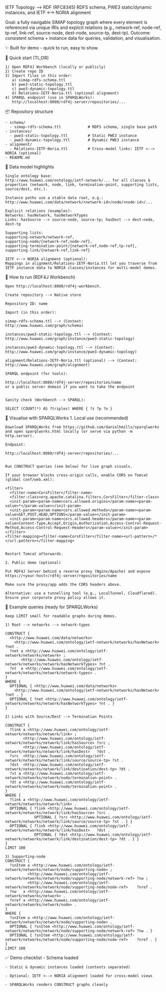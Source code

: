IETF Topology --> RDF (RFC8345)
RDFS schema, PWE3 static/dynamic instances, and IETF <--> NORIA alignment

Goal: a fully navigable SIMAP topology graph where every element is referenced via unique IRIs and explicit relations (e.g., network-ref, node-ref, tp-ref, link-ref, source-node, dest-node, source-tp, dest-tp).
Outcome: consistent schema + instance data for queries, validation, and visualisation.

✨ Built for demo - quick to run, easy to show.

🚦 Quick start (TL;DR)

	1) Open RDF4J Workbench (locally or publicly)
	2) Create repo ID
	3) Import files in this order:
	   a) simap-rdfs-schema.ttl
	   b) pwe3-static-topology.ttl
	   c) pwe3-dynamic-topology.ttl
	   d) Relations-IETF-Noria.ttl (optional alignment)
	4) SPARQL endpoint (use in SPARQLWorks):
	   http://localhost:8080/rdf4j-server/repositories/...

📦 Repository structure

	- schema/
	  - simap-rdfs-schema.ttl            # RDFS schema, single base path
	- instances/
	  - pwe3-static-topology.ttl         # Static PWE3 instance
	  - pwe3-dynamic-topology.ttl        # Dynamic PWE3 instance
	- alignment/
	  - Relations-IETF-Noria.ttl         # Cross-model links: IETF <--> NORIA (optional)
	- README.md

🧠 Data model highlights

	Single ontology base:
	http://www.huawei.com/ontology/ietf-network/... for all classes & properties (network, node, link, termination-point, supporting lists, source/dest, etc.).
	
	Instance paths use a stable data root, e.g.:
	http://www.huawei.com/data/network/<network-id>/node/<node-id>/...
	
	Explicit relations (examples):
	Networks: hasNetwork, hasNetworkTypes
	Links: hasSource --> source-node, source-tp; hasDest --> dest-node, dest-tp
	
	Supporting lists:
	supporting-network/network-ref,
	supporting-node/{network-ref,node-ref},
	supporting-termination-point/{network-ref,node-ref,tp-ref},
	supporting-link/{network-ref,link-ref}
	
	IETF <--> NORIA alignment (optional):
	Mappings in alignment/Relations-IETF-Noria.ttl let you traverse from IETF instance data to NORIA classes/instances for multi-model demos.

🧪 How to run (RDF4J Workbench)

	Open http://localhost:8080/rdf4j-workbench.
	
	Create repository --> Native store
	
	Repository ID: name
	
	Import (in this order):
	
	simap-rdfs-schema.ttl --> (Context: http://www.huawei.com/graph/schema)
	
	instances/pwe3-static-topology.ttl --> (Context: http://www.huawei.com/graph/instance/pwe3-static-topology)
	
	instances/pwe3-dynamic-topology.ttl --> (Context: http://www.huawei.com/graph/instance/pwe3-dynamic-topology)
	
	alignment/Relations-IETF-Noria.ttl (optional) --> (Context: http://www.huawei.com/graph/alignment)
	
	SPARQL endpoint (for tools):
	
	http://localhost:8080/rdf4j-server/repositories/name
	or a public server domain if you want to take the endpoint
	
	
	Sanity check (Workbench --> SPARQL):
	
	SELECT (COUNT(*) AS ?triples) WHERE { ?s ?p ?o }

🔎 Visualise with SPARQLWorks
	1. Local use (recommended)
	
	Download SPARQLWorks from https://github.com/danielhmills/sparqlworks and open sparqlworks.html locally (or serve via python -m http.server).
	
	Endpoint:
	
	http://localhost:8080/rdf4j-server/repositories/...
	
	
	Run CONSTRUCT queries (see below) for live graph visuals.
	
	If your browser blocks cross-origin calls, enable CORS on Tomcat (global conf/web.xml):
	
	<filter>
	  <filter-name>CorsFilter</filter-name>
	  <filter-class>org.apache.catalina.filters.CorsFilter</filter-class>
	  <init-param><param-name>cors.allowed.origins</param-name><param-value>*</param-value></init-param>
	  <init-param><param-name>cors.allowed.methods</param-name><param-value>GET,POST,HEAD,OPTIONS</param-value></init-param>
	  <init-param><param-name>cors.allowed.headers</param-name><param-value>Content-Type,Accept,Origin,Authorization,Access-Control-Request-Method,Access-Control-Request-Headers</param-value></init-param>
	</filter>
	<filter-mapping><filter-name>CorsFilter</filter-name><url-pattern>/*</url-pattern></filter-mapping>
	
	
	Restart Tomcat afterwards.
	
	2. Public demo (optional)
	
	Put RDF4J Server behind a reverse proxy (Nginx/Apache) and expose
	https://<your-host>/rdf4j-server/repositories/name
	
	Make sure the proxy/app adds the CORS headers above.
	
	Alternative: use a tunnelling tool (e.g., LocalTunnel, Cloudflared). Ensure your corporate proxy policy allows it.

🧭 Example queries (ready for SPARQLWorks)

	Keep LIMIT small for readable graphs during demos.
	
	1) Root --> networks --> network-types
	
	CONSTRUCT {
	  <http://www.huawei.com/data/networks>
	    <http://www.huawei.com/ontology/ietf-network/networks/hasNetwork> ?net .
	  ?net a <http://www.huawei.com/ontology/ietf-network/networks/network> ;
	       <http://www.huawei.com/ontology/ietf-network/networks/network/hasNetworkTypes> ?nt .
	  ?nt  a <http://www.huawei.com/ontology/ietf-network/networks/network/network-types> .
	}
	WHERE {
	  OPTIONAL { <http://www.huawei.com/data/networks>
	    <http://www.huawei.com/ontology/ietf-network/networks/hasNetwork> ?net . }
	  OPTIONAL { ?net <http://www.huawei.com/ontology/ietf-network/networks/network/hasNetworkTypes> ?nt . }
	}

	2) Links with Source/Dest --> Termination Points

	CONSTRUCT {
	  ?link a <http://www.huawei.com/ontology/ietf-network/networks/network/link> ;
	        <http://www.huawei.com/ontology/ietf-network/networks/network/link/hasSource> ?src ;
	        <http://www.huawei.com/ontology/ietf-network/networks/network/link/hasDest>   ?dst .
	  ?src  <http://www.huawei.com/ontology/ietf-network/networks/network/link/source/source-tp> ?st .
	  ?dst  <http://www.huawei.com/ontology/ietf-network/networks/network/link/destination/dest-tp> ?dt .
	  ?st a <http://www.huawei.com/ontology/ietf-network/networks/network/node/termination-point> .
	  ?dt a <http://www.huawei.com/ontology/ietf-network/networks/network/node/termination-point> .
	}
	WHERE {
	  ?link a <http://www.huawei.com/ontology/ietf-network/networks/network/link> .
	  OPTIONAL { ?link <http://www.huawei.com/ontology/ietf-network/networks/network/link/hasSource> ?src .
	             OPTIONAL { ?src <http://www.huawei.com/ontology/ietf-network/networks/network/link/source/source-tp> ?st . } }
	  OPTIONAL { ?link <http://www.huawei.com/ontology/ietf-network/networks/network/link/hasDest>   ?dst .
	             OPTIONAL { ?dst <http://www.huawei.com/ontology/ietf-network/networks/network/link/destination/dest-tp> ?dt . } }
	}
	LIMIT 100

	3) Supporting-node
	CONSTRUCT {
	  ?snItem a <http://www.huawei.com/ontology/ietf-network/networks/network/node/supporting-node> ;
	          <http://www.huawei.com/ontology/ietf-network/networks/network/node/supporting-node/network-ref> ?nw ;
	          <http://www.huawei.com/ontology/ietf-network/networks/network/node/supporting-node/node-ref>    ?nref .
	  ?nw   a <http://www.huawei.com/ontology/ietf-network/networks/network> .
	  ?nref a <http://www.huawei.com/ontology/ietf-network/networks/network/node> .
	}
	WHERE {
	  ?snItem a <http://www.huawei.com/ontology/ietf-network/networks/network/node/supporting-node> .
	  OPTIONAL { ?snItem <http://www.huawei.com/ontology/ietf-network/networks/network/node/supporting-node/network-ref> ?nw . }
	  OPTIONAL { ?snItem <http://www.huawei.com/ontology/ietf-network/networks/network/node/supporting-node/node-ref>    ?nref . }
	}
	LIMIT 100

✅ Demo checklist
	- Schema loaded

	- Static & dynamic instances loaded (contexts separated)

	- Optional: IETF <--> NORIA alignment loaded for cross-model views

	- SPARQLWorks renders CONSTRUCT graphs cleanly
